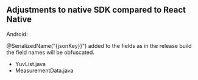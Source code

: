 ## Adjustments to native SDK compared to React Native

Android:

@SerializedName("{jsonKey}}") added to the fields as in the release build the field names will be obfuscated.

- YuvList.java
- MeasurementData.java
